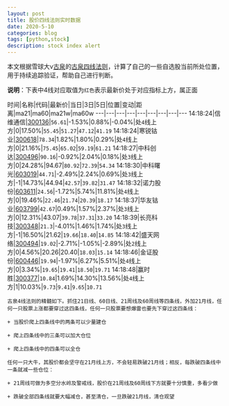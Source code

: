 ```yaml
---
layout: post
title: 股价四线法则实时数据
date: 2020-5-10
categories: blog
tags: [python,stock]
description: stock index alert
---
```



本文根据雪球大v[古泉](https://xueqiu.com/u/7148646888)的[古泉四线法则](https://xueqiu.com/7148646888/130498192)，计算了自己的一些自选股当前所处位置，用于持续追踪验证，帮助自己进行判断。

**说明**：下表中4线对应取值为`红色`表示最新价处于对应指标上方，属正面

时间|名称|代码|最新价|当日|3日|5日|位置|变动|距离|ma21|ma60|ma21w|ma60w
---|---|---|---|---|---|---|---|---
14:18:24|信维通信|[300136](https://xueqiu.com/S/SZ300136)|`56.61`|-1.53%|0.88%|-0.04%|处`4`线上方|0|17.50%|`55.45`|`51.27`|`47.12`|`41.19`
14:18:24|寒锐钴业|[300618](https://xueqiu.com/S/SZ300618)|`78.34`|1.82%|1.80%|0.29%|处`4`线上方|0|21.16%|`75.45`|`65.02`|`59.19`|`61.21`
14:18:27|中科创达|[300496](https://xueqiu.com/S/SZ300496)|`90.16`|-0.92%|2.04%|0.18%|处`3`线上方|0|24.28%|94.67|`80.92`|`72.39`|`54.34`
14:18:30|中科曙光|[603019](https://xueqiu.com/S/SH603019)|`44.71`|-2.49%|2.24%|0.69%|处`3`线上方|-1|14.73%|44.94|`42.57`|`39.82`|`31.47`
14:18:32|诺力股份|[603611](https://xueqiu.com/S/SH603611)|`24.56`|-1.72%|5.74%|11.81%|处`4`线上方|0|19.46%|`22.46`|`21.74`|`20.39`|`18.17`
14:18:37|华友钴业|[603799](https://xueqiu.com/S/SH603799)|`42.67`|0.49%|1.57%|2.37%|处`3`线上方|0|12.31%|43.07|`39.78`|`37.31`|`33.20`
14:18:39|长亮科技|[300348](https://xueqiu.com/S/SZ300348)|`21.3`|-4.01%|1.46%|1.74%|处`3`线上方|-1|16.50%|21.62|`19.66`|`18.40`|`14.85`
14:18:42|盛天网络|[300494](https://xueqiu.com/S/SZ300494)|`19.02`|-2.71%|-1.05%|-2.89%|处`2`线上方|0|4.56%|20.26|20.40|`18.03`|`15.14`
14:18:46|金证股份|[600446](https://xueqiu.com/S/SH600446)|`19.94`|-1.97%|6.27%|5.51%|处`4`线上方|0|3.34%|`19.65`|`19.41`|`18.50`|`19.71`
14:18:48|赢时胜|[300377](https://xueqiu.com/S/SZ300377)|`10.84`|1.69%|14.30%|13.56%|处`4`线上方|1|10.03%|`9.73`|`9.41`|`9.65`|`10.71`

```
古泉4线法则的精髓如下。抓住21日线、60日线、21周线及60周线等四条线，外加21月线，任何一只股票上涨都要穿过这四条线，任何一只股票要想爆雷也要先下穿过这四条线：

+ 当股价爬上四条线中的两条可以少量建仓

+ 爬上四条线中的三条可以加大仓位

+ 爬上四条线中的四条可以全仓

任何一只大牛，其股价都会坚守在21月线上方，不会轻易跌破21月线；相反，每跌破四条线中一条就减一些仓位：

+ 21周线可做为多空分水岭及警戒线，股价在21周线及60周线下方就要十分慎重，多看少做

+ 跌破全部四条线就要大幅减仓，甚至清仓，一旦跌破21月线，清仓观望
```